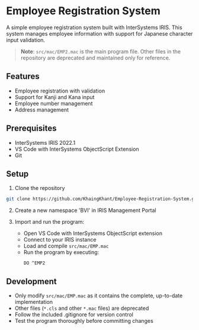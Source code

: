 # Employee Registration System

A simple employee registration system built with InterSystems IRIS. This system manages employee information with support for Japanese character input validation.

> **Note**: `src/mac/EMP2.mac` is the main program file. Other files in the repository are deprecated and maintained only for reference.

## Features

- Employee registration with validation
- Support for Kanji and Kana input
- Employee number management
- Address management

## Prerequisites

- InterSystems IRIS 2022.1
- VS Code with InterSystems ObjectScript Extension
- Git

## Setup

1. Clone the repository

```bash
git clone https://github.com/KhaingKhant/Employee-Registration-System.git
```

2. Create a new namespace 'BVI' in IRIS Management Portal

3. Import and run the program:
   - Open VS Code with InterSystems ObjectScript extension
   - Connect to your IRIS instance
   - Load and compile `src/mac/EMP.mac`
   - Run the program by executing:
     ```objectscript
     DO ^EMP2
     ```

## Development

- Only modify `src/mac/EMP.mac` as it contains the complete, up-to-date implementation
- Other files (`*.cls` and other `*.mac` files) are deprecated
- Follow the included .gitignore for version control
- Test the program thoroughly before committing changes
